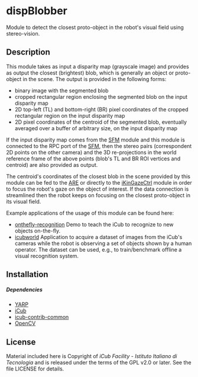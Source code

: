 dispBlobber
====================

Module to detect the closest proto-object in the robot's visual field using stereo-vision.

## Description

This module takes as input a disparity map (grayscale image) and provides as output the closest (brightest) blob, which is generally an object or proto-object in the scene. The output is provided in the following forms:

- binary image with the segmented blob
- cropped rectangular region enclosing the segmented blob on the input disparity map
- 2D top-left (TL) and bottom-right (BR) pixel coordinates of the cropped rectangular region on the input disparity map
- 2D pixel coordinates of the centroid of the segmented blob, eventually averaged over a buffer of arbitrary size, on the input disparity map

If the input disparity map comes from the [SFM](https://github.com/robotology/stereo-vision) module and this module is connected to the RPC port of the [SFM](https://github.com/robotology/stereo-vision), then  the stereo pairs (correspondent 2D points on the other camera) and the 3D re-projections in the world reference frame of the above points (blob's TL and BR ROI vertices and centroid) are also provided as output.

The centroid's coordinates of the closest blob in the scene provided by this module can be fed to the [ARE](http://wiki.icub.org/iCub_documentation/group__actionsRenderingEngine.html) or directly to the [iKinGazeCtrl](http://wiki.icub.org/iCub_documentation/group__iKinGazeCtrl.html) module in order to focus the robot's gaze on the object of interest. If the data connection is streamlined then the robot keeps on focusing on the closest proto-object in its visual field.

Example applications of the usage of this module can be found here:
- [onthefly-recognition](https://github.com/robotology/onthefly-recognition) Demo to teach the iCub to recognize to new objects on-the-fly.
- [icubworld](https://github.com/GiuliaP/icubworld) Application to acquire a dataset of images from the iCub's cameras while the robot is observing a set of objects shown by a human operator. The dataset can be used, e.g., to train/benchmark offline a visual recognition system.

## Installation

##### Dependencies
- [YARP](https://github.com/robotology/yarp)
- [iCub](https://github.com/robotology/icub-main)
- [icub-contrib-common](https://github.com/robotology/icub-contrib-common)
- [OpenCV](http://opencv.org/downloads.html)

## License

Material included here is Copyright of _iCub Facility - Istituto Italiano di Tecnologia_ and is released under the terms of the GPL v2.0 or later. See the file LICENSE for details.
